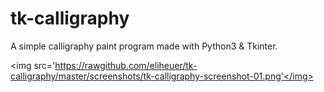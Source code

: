 # tk-calligraphy
A simple calligraphy paint program made with Python3 &amp; Tkinter.

<img
src='https://rawgithub.com/eliheuer/tk-calligraphy/master/screenshots/tk-calligraphy-screenshot-01.png'</img>
